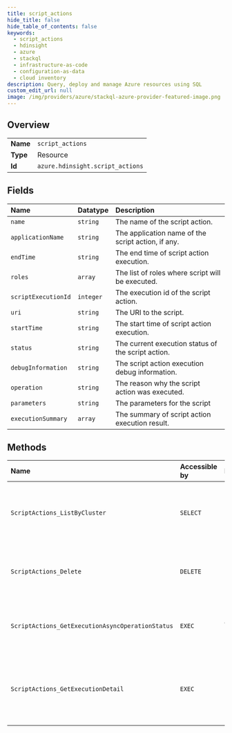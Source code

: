 ```yaml
---
title: script_actions
hide_title: false
hide_table_of_contents: false
keywords:
  - script_actions
  - hdinsight
  - azure    
  - stackql
  - infrastructure-as-code
  - configuration-as-data
  - cloud inventory
description: Query, deploy and manage Azure resources using SQL
custom_edit_url: null
image: /img/providers/azure/stackql-azure-provider-featured-image.png
---
```

  
    

## Overview
<table><tbody>
<tr><td><b>Name</b></td><td><code>script_actions</code></td></tr>
<tr><td><b>Type</b></td><td>Resource</td></tr>
<tr><td><b>Id</b></td><td><code>azure.hdinsight.script_actions</code></td></tr>
</tbody></table>

## Fields
| Name | Datatype | Description |
|:-----|:---------|:------------|
| `name` | `string` | The name of the script action. |
| `applicationName` | `string` | The application name of the script action, if any. |
| `endTime` | `string` | The end time of script action execution. |
| `roles` | `array` | The list of roles where script will be executed. |
| `scriptExecutionId` | `integer` | The execution id of the script action. |
| `uri` | `string` | The URI to the script. |
| `startTime` | `string` | The start time of script action execution. |
| `status` | `string` | The current execution status of the script action. |
| `debugInformation` | `string` | The script action execution debug information. |
| `operation` | `string` | The reason why the script action was executed. |
| `parameters` | `string` | The parameters for the script |
| `executionSummary` | `array` | The summary of script action execution result. |
## Methods
| Name | Accessible by | Required Params | Description |
|:-----|:--------------|:----------------|:------------|
| `ScriptActions_ListByCluster` | `SELECT` | `clusterName, resourceGroupName, subscriptionId` | Lists all the persisted script actions for the specified cluster. |
| `ScriptActions_Delete` | `DELETE` | `clusterName, resourceGroupName, scriptName, subscriptionId` | Deletes a specified persisted script action of the cluster. |
| `ScriptActions_GetExecutionAsyncOperationStatus` | `EXEC` | `clusterName, operationId, resourceGroupName, subscriptionId` | Gets the async operation status of execution operation. |
| `ScriptActions_GetExecutionDetail` | `EXEC` | `clusterName, resourceGroupName, scriptExecutionId, subscriptionId` | Gets the script execution detail for the given script execution ID. |
